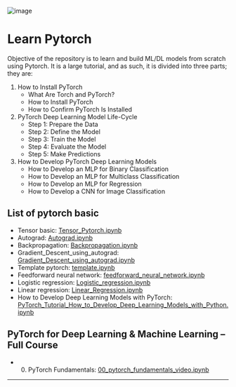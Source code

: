![image](https://github.com/minhbao1705/pytorch_tutorial/assets/62323334/24f1da13-a875-4ecb-a93c-603694a2ebe7)
# Learn Pytorch
Objective of the repository is to learn and build ML/DL models from scratch using Pytorch.
It is a large tutorial, and as such, it is divided into three parts; they are:

1. How to Install PyTorch
    - What Are Torch and PyTorch?
    -  How to Install PyTorch
    - How to Confirm PyTorch Is Installed
2. PyTorch Deep Learning Model Life-Cycle
    - Step 1: Prepare the Data
    - Step 2: Define the Model
    - Step 3: Train the Model
    - Step 4: Evaluate the Model
    - Step 5: Make Predictions
3. How to Develop PyTorch Deep Learning Models
    - How to Develop an MLP for Binary Classification
    - How to Develop an MLP for Multiclass Classification
    - How to Develop an MLP for Regression
    - How to Develop a CNN for Image Classification

## List of pytorch basic
- Tensor basic: [Tensor_Pytorch.ipynb](https://github.com/minhbao1705/pytorch_tutorial/blob/d5bd563574bfe95d68c35d408c1b80d0f300071b/Tensor_Pytorch.ipynb)
- Autograd: [Autograd.ipynb](https://github.com/minhbao1705/pytorch_tutorial/blob/6584e43bd5bdfae13057cdda7722d8c39b8b2ec9/Autograd.ipynb)
- Backpropagation: [Backpropagation.ipynb](https://github.com/minhbao1705/pytorch_tutorial/blob/6584e43bd5bdfae13057cdda7722d8c39b8b2ec9/Backpropagation.ipynb)
- Gradient_Descent_using_autograd: [Gradient_Descent_using_autograd.ipynb](https://github.com/minhbao1705/pytorch_tutorial/blob/6584e43bd5bdfae13057cdda7722d8c39b8b2ec9/Gradient_Descent_using_autograd.ipynb)
- Template pytorch: [template.ipynb](https://github.com/minhbao1705/pytorch_tutorial/blob/6584e43bd5bdfae13057cdda7722d8c39b8b2ec9/template.ipynb)
- Feedforward neural network: [feedforward_neural_network.ipynb](https://github.com/minhbao1705/pytorch_tutorial/blob/6584e43bd5bdfae13057cdda7722d8c39b8b2ec9/feedforward_neural_network.ipynb)
- Logistic regression: [Logistic_regression.ipynb](https://github.com/minhbao1705/pytorch_tutorial/blob/6584e43bd5bdfae13057cdda7722d8c39b8b2ec9/Logistic_regression.ipynb)
- Linear regression: [Linear_Regression.ipynb](https://github.com/minhbao1705/pytorch_tutorial/blob/6584e43bd5bdfae13057cdda7722d8c39b8b2ec9/Linear_Regression.ipynb)
- How to Develop Deep Learning Models with PyTorch: [PyTorch_Tutorial_How_to_Develop_Deep_Learning_Models_with_Python.ipynb](https://github.com/minhbao1705/pytorch_tutorial/blob/main/PyTorch_Tutorial_How_to_Develop_Deep_Learning_Models_with_Python.ipynb)

## PyTorch for Deep Learning & Machine Learning – Full Course
- 00. PyTorch Fundamentals: [00_pytorch_fundamentals_video.ipynb](https://github.com/minhbao1705/pytorch_tutorial/blob/main/PyTorch%20for%20Deep%20Learning%20%26%20Machine%20Learning%20%E2%80%93%20Full%20Course/00_pytorch_fundamentals_video.ipynb)
---

